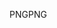 <span data-ttu-id="bcedf-101">PNG</span><span class="sxs-lookup"><span data-stu-id="bcedf-101">PNG</span></span>